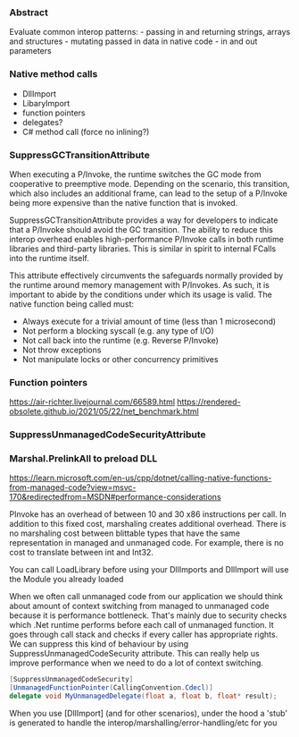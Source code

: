 ### Abstract

Evaluate common interop patterns: - passing in and returning strings, arrays and structures - mutating passed in data in native code - in and out parameters

### Native method calls

- DllImport
- LibaryImport
- function pointers
- delegates?
- C# method call (force no inlining?)

### SuppressGCTransitionAttribute

When executing a P/Invoke, the runtime switches the GC mode from cooperative to preemptive mode. Depending on the scenario, this transition, which also includes an additional frame, can lead to the setup of a P/Invoke being more expensive than the native function that is invoked.

SuppressGCTransitionAttribute provides a way for developers to indicate that a P/Invoke should avoid the GC transition. The ability to reduce this interop overhead enables high-performance P/Invoke calls in both runtime libraries and third-party libraries. This is similar in spirit to internal FCalls into the runtime itself.

This attribute effectively circumvents the safeguards normally provided by the runtime around memory management with P/Invokes. As such, it is important to abide by the conditions under which its usage is valid. The native function being called must:

- Always execute for a trivial amount of time (less than 1 microsecond)
- Not perform a blocking syscall (e.g. any type of I/O)
- Not call back into the runtime (e.g. Reverse P/Invoke)
- Not throw exceptions
- Not manipulate locks or other concurrency primitives

### Function pointers

https://air-richter.livejournal.com/66589.html
https://rendered-obsolete.github.io/2021/05/22/net_benchmark.html

### SuppressUnmanagedCodeSecurityAttribute

### Marshal.PrelinkAll to preload DLL

https://learn.microsoft.com/en-us/cpp/dotnet/calling-native-functions-from-managed-code?view=msvc-170&redirectedfrom=MSDN#performance-considerations

PInvoke has an overhead of between 10 and 30 x86 instructions per call. In addition to this fixed cost, marshaling creates additional overhead. There is no marshaling cost between blittable types that have the same representation in managed and unmanaged code. For example, there is no cost to translate between int and Int32.

You can call LoadLibrary before using your DllImports and DllImport will use the Module you already loaded

When we often call unmanaged code from our application we should think about amount of context switching from managed to unmanaged code because it is performance bottleneck. That's mainly due to security checks which .Net runtime performs before each call of unmanaged function. It goes through call stack and checks if every caller has appropriate rights. We can suppress this kind of behaviour by using SuppressUnmanagedCodeSecurity attribute. This can really help us improve performance when we need to do a lot of context switching.

```csharp
[SuppressUnmanagedCodeSecurity]
[UnmanagedFunctionPointer(CallingConvention.Cdecl)]
delegate void MyUnmanagedDelegate(float a, float b, float* result);
```

When you use [DllImport] (and for other scenarios), under the hood a 'stub' is generated to handle the interop/marshalling/error-handling/etc for you